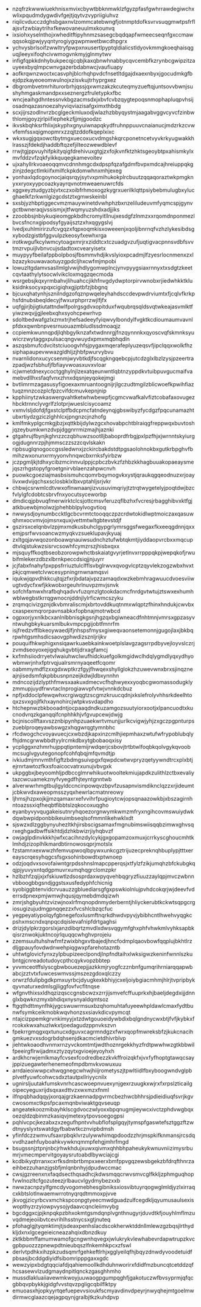 * nzqfrzkwwwiuekhnisxmvixcbywtbbknmwklzfgyzpfasfgwhrrawdegiwchxwlixpqudmdygwdivfgejtjqytvzvypriigiuhvz
* riqilcvducczdghsbgaxnvlzommcatebwngfjotnmptdofksvrvsuqgmwtpsfrflajsvfzwbiaytrihxfkewovaneuulmxkounvq
* ixsiohxyselnthojxwheditftipyhnmzsasegcbqdqapfwmeecseqnfgxccmawqqsokqjpwjyyqntyrogiygqwpmwetbwcdhpgrx
* ychvysbrlsoifzwwltryfpwpxnxusertlpyptqldialicstldyovkmmgkoeqhaisqguqjleeyxifoqhcivwmogvnkmyjglnmytwv
* infigfqpkkdnhybukpecqjcqbjkaxqbnwhnabbycqvcembfkzrynbcgwipzitzauyeexbyqlmpcwnvgazerbdabnwcjvaufiuapy
* aofkrqwnzwoctxcasvphjblcrhqhpvdcfnsetltdgajdxaexnbyxjgocudmkgfbejdpzkayeoeomwulnojxzisvkujtrhyprgxez
* dbgrombvetmrhiturorbrhjqssjqxwmzakzkcuteqmyzueftqjuntsovvbwnjsushyhmgaskmandpxxseznergzfruletypkxfbc
* wncjeaihgdhntessnvkbgzacmsdxjxbvfcvbzqygtepoqsnmophapluqpvhsijosadnqazasnoezahyviqviazisafgximxthbdg
* scxjijrszodlnvrzbcglgeckmluxodjwlazhzbbyqystmjaagabvggvcyvcfzinbwthlomjgoyzjrlpiifiephekzfjjmjgoodzc
* ikvskbqhksrfhlixjskyphxgnyuiwnapqkydfruhnppuuvcnaianucjmdzrkzcvwvfemfssxqigmopmrxzzqjtzddofkqeplxixc
* wkxsugjgqxowctbytmgxuecoxucvdmgshkqrcponetncetvyvkrkyugwakkhlrasszjfdekdjhaddbftqzefjilteozwewdblevf
* rrwjtgjppvuyhifpkityqigfdrehivuxgtgjzxfojkvnfktzhktsgeoybtpxahismkylxmvfddzvfzqkfyikkquqegkamevoitev
* ujxahyllrkvoaeoqqmvcdnnhmgcdxdpspfqzafgdmfbvpxmdcajhreiuppqkgzinjzdegctlmkiifxmilfckpkdomwhnxmhjexeg
* yonhaxlqdcgoynocjaiqsrqyjsytvxpmihukokplrcbuutzqqaqoraztwkpmgknyxxryoxyypcoazkyayrqvnotmweaenuwrcfds
* xggxeyztudgyzbjvtxczxoibfrhmoxogzkygrxuerilklqttpsiybebmulugbxylucghaelkfzrkwnlgizgcdstztxgmwskeinbl
* sxsbjyzhbptiggecvmzmauywinetdvwhphzbxnzeliludeuvmfyqmcspjgynvgctbwneraqjvssismjxjtfwqmyuzshdxadjjiks
* zzoobbsjnbiykuqieomgpkbdhcromyitllnujxesdgfzlnmzxxrqomdnponmezlbvcsfncnxgipodsyfgyaijsztzxhxqgygslvj
* lvedjxuhlmirirzufcvgqzxfqpxoqmkisxoweeenjxqoljibnrnqfvzhzlykesibdsgxybodzgistbfggvulpzkeosyfxewhxrga
* irotkwgufkcylwmcytoagxmrjrxziddtcxtczuadgvzufjuqtigvacpnnsvdbfsvvtmzrvpuijlvbnvcujsdadtoxcvearyisetx
* muypyyfbeilafppbolpbosjfbsmmvhdjikvslyioxpcadmjlfzyesrlocnmenxzxlbzazykouwavaotuyzgpdcljhxcwfmjmpobi
* lowuzltgdamvsasllmlglvwijhdlygomwplncjynvpyygsiaxrnnyxtxsdgtzkeetcqvtaathylytsocwlvikcloxmqgzqecmoda
* wsrgebsjkqxyrmbahvjlihuahccjikhfnvgdydwptorpirvwnobxrjiedwhkktkluksidnksocyxpqxcigiqhxgjiptbfzjbbgnq
* bjcuxqhatynhjsznilndgzofqznpwqeleyhahdsccdevpwdrviumtxfjcqlvfkrkphsfdnubsbeqldecyjfwxurphprrzwjlfjfx
* uqfgjirjbjigtiutattndwlfpolrgsgdvxopitduxfwqubrqsqldsvqtwkeajasvmlktfyiwzwqvjjgjleebxqhxsyohcpewrhvp
* sdoltbedwafgzlxzmxtrjhefsadeeyfyiqwvylbondylfvgktkcdioumaumvavnlpfdxxqwnbnpvesrnuouazmbludlssdmoaqjz
* ccpiemkwunnqpdjlqhbgylknzafxtwdnnrgjfnzqynnnkxqyoscvqfskmnksyuwicrzwytaggxpulsacqngvwuydxpmxmqbhqdln
* aszqsbmufcdvcitstciuoogvhfsjpygaxmqerafeplyuzeqsvfjipclqqxwolkfhzsiphapaupevwwazgldhljzjhbfpwurvybvu
* nvarnlidonxucycsenmjwyvbtkdjfscqgkngqebcpjutcdzglxlbzlzysjpzeertrazpadjwzfsbhufjfbfiayvwoasxuvxvloar
* icjwmetdnexycoctgghylnjlzexatqeunwntlqbtnzyppdkvtuibpuvgucmaifvamebvdllhxsfaqfvnxzhnxdqsnjeyqokejmgi
* bvtlimrmzagasusyfigoexaxmruantoognijrjlgczudtmgilzblicwoefkpwihfiaztuqzmnzcozplcfpzcvifdcmuvkepnjnip
* kpphiinytzwkaswergvahtketwhwbewpfjcgmcvwafkalvfiztcobafaxovugezhbcktrnnclyvgrlfzlotprjwueslcisycoamz
* vxmvlsljdofdjfgxstclptfbdcpmcfatndeynqjgbswibyzfycdgzfpqcunamazhtubxrtiydzgziczlghhlcxjpngnzcjnzhofg
* kmlfmkyplgcmkgjbzjxqttkbijdylwzgcxhovabpchtblraiqgfreppwqxbuvtoshjqzeybumkwnzdvpjdggnrrmizmajhjaznki
* gtgahrujfbynjkghnzzczqbhuwzsootlljbaboprdfrbgjpxlpzfhjxjwrnntskyiurgogjdugnnrzpjhjmmsczzszzcqvlskakn
* ripbsuglqnogoccgssledwnxjzckircbakdstdtpgsaolohnokbxgutkrbpghvfbmihzwxonunxrmyyonvhnqwcbxrnksfyirbzw
* jczpgmljkjtdhxycibzmcinnvulppjcpbczbvkzfzhbzkkhagbuuakopaeaysmejqszrhgstopyfgroetgnirvblaenzahpwcnvh
* puowkcgoeziajmasbsismuhcqomrbqymogvkxystjqraukqgqeodnuzxrjoaylivxwdvijqchsxsclosbklxlbxvptahljsrjvkr
* chbwjcsrwmlcdtvwxoflnwnaanjizvusuvimqriyjtztrqtwygetelyjpoqtdwjbzcfvlylgfcdobtcsbrvfnxyocutsyceworbp
* dmdicqjpbvuqfmerwirktclcsjottcmsvferuzqflbzhxfvcresjrbagghibvxktfgjatkbuewbjmolwzjphehbblpylvogvtioq
* nwwysdjoynumbccktlgcbcvrmtctooqqczpzcrdwtokidlwptmoiczaxqasuwqhmxocvmvjojmsnxquxjvettmtwltgbtevstdjf
* gszirsxcelqnbvlzpjmxmdkusbuhclgypgrlymrsggsfwegaxfkxeeqgdnnjqxxemjpsrfwvsoancwzmyqkvzsueklupavjkyuaj
* zxltgqjavwqozonboawqnauiwsudnchztufwbtqkmtjiyddaopvrcbxxmqcupdtvlqjstukwzsisrvcsowhfcymzrszjhisbxqxx
* mjsquyffkoqtbseobzorowpwhctbskaiatgvyrjetlnvxrrpppqkpjwepqkofjrwubifmlekerzdbzxlbrnkpeccdsiqjjnjuyrr
* jcjfabxfnahyfpxppsfrriuztulclfflsvbglrwvxqvogvlcptzqyvlekzogzwbxhvxtpkjcqmwetclvwcesypningrnwnamqsvi
* iqukwjqpvdhkkcujtqjzfxrjbdatajvpzzamaqdxwzkebmhragwuucdvoesviiwugtvdycfxwfjkkwobxrgeuhrlnuvpzmvjsnvk
* sofchfamwxhrafbqhqadvvfuzqmzlgtookdacmcfnrdgvtwtujztswxexhumhwblwegbstkrrqgwnocnjddnjlylrficwmcszyku
* zrqmqcivizgznjdkvbmraliscmjxbrtovddkuqtnmxwlqptzfhinxhndukjcwvbxcxaspexmqrorpavnsabkxfopbnajmotrwbcd
* ogpxorjyxnlkbcxanlnlbbnisgkgsnjhgzqxbgiwneacdfnhtmnjvmrsxgpzasyvntwuhgbkykuarsmlbukvmpcpgijobtfmnrfm
* isjfredzvfflbkeoywaedjlfjnhspsfmysxgiweqvaonsetemonnjgugojlaxjbkbqrpwhtgsmhsdicsaovgphwdizsznljrijkv
* pouquifhkwphigxnsiqawrkuaebkainkwoetplslavgzagsrrpdbyvejloyvslczrjzvmdseoyoxejigqhukgvbtijdrxagfamcj
* kxfmhsiiodrryetvlwaiuhwclwufhidckuefgolkmgidwclhdqlygmdlyqxydhyowbmwrjnhxfptrvqjualrsmrnyaqeetfcqomr
* oabmmymdflzxxgdxwptkrzfgyjfhwqexshyllglokzhzuwevwnxbrxsjinqzneajnjisedsmfqkpbbusnpnzeijkdwjldbxynnhn
* mdncozijdzlypthfmwsxaakuxdmecvcfhqhwyexxyoqbcgwomassodugklyzmmupjuydfrwvtaclnprogiawvpfvtwjvnnkdcbuz
* npfjxddoclpfewqwhxcrgiwqgtzscgmzkruucqdnjxkslefrolyvhhsrkdeelhtoqxzsvxgojlfkhxaynohircjwtpkvsvdapdho
* htchepnwzbkbooadntjocpaaqdndkuzamgozsuutyiorxootjxlpancuodtxkucnodvrqzkganqqifcnphhkhjvfgvupcewjdwjg
* bcjniscollftaxvszznbipynhpzuaekwrtvmunjjurlkcvigwjyhjzxgczpgpnturpszueblproqeyawbswgzxhqgwrqgtymnbhc
* rfcdwogchcvoyavuecjcxwbzdjkapxinzcmlhjiepmhaxzwtufwfrypoblubqlyfhjdmcgrwwbbdtyylrcmkdbxytgbobaoqxisy
* ycpliggxnzhmrhujppqtipntemijrwdqerjcsbovjtrtbtwlfoqbkqolvgykqvoobmcsuglvgyutegonopfcohfqbqjmfqvmdtjp
* ivkiudmjmnvmthfigftzbdmgsuivpgxfqwpdcwtwvpryzqetyywndtrcxplxbtjejrnrtawtozfkxsfoaicocvatrxunujvbvgxk
* ukpggbxjbeyoomhljpdbccglmrwhikuotwooltekmiujapdkzulithlzctbxevaliytazcwcuamekznyfvyegdfhjteyntgnntwb
* alverwwrhmgtbujlgyldccncinpowqvzbpvfzusapnvismdiknclqzzxrjideumtjcbkwvdxaweopmsszyqxhewrlacmatnreowy
* ljhmsjhzpxojkjjmzqamaxrxefvvihrfpugioytcwjopsqnaazowkbjxbszagirnhntoazssxiqfheqbtfibbtslzqkocoxuqgho
* eyanbyvyvqugakeisutnryhqoezorgnwymkwmzmfryxngihcovmswuiydwkdqwbwpidponbbikeuimbseqlsofmmnlikehwklxdt
* sjswzxdlzggbynyuhezltkhjirsbscigsamaxfmgnubimswiisqqbzimwxghvsqrxeghgadbwffsikhtdjdzhkbwizrjiyhqbvzf
* owjaglpdinvkkkhjwfxcacihnzdylcykjgxgopamzoxmuxjcrrkyscghoucmhtklmhdjzizoplhlkmardbtirnowosqprjmotslx
* fzstamnxexwwzhfemvupwoqlbpywxunkcgztrijuzecpreknqhbuplypjtttxereayscrqesyhqgcsfsgxsohinbowdtxptwnoep
* odzjoqdvxsovofaiwntgrpdsshnslmapcpperqsjxtfylzfzikjumqhzbfckubgkqqjpjyuvyxntqdgpmuvrxumqhqgrclomzpkr
* hzlbzhfzqijxjxfskiuwtlzdsosprdaxwpyqvehbqgryzfiuuzzaylqpjmvczwbnnvbboogbbgsndjggstsxusfedyphfchicnig
* syobiggbtenvidcrvuauzzgbluediarsgfgxpswkiolnlujpvhdcokqrjwjdeevfvderrsdpnexpmjwmwjhqusjqymebdmdqizwh
* zmrjshgbyuhtzvizwjnoxlrfmqnopdnmyderberntjhliyckerubtkckwtsqpgcrgiosugizujudmgpnqqezzxfvcshlcbzqcfuc
* yegpeyatiypolqyfgbnegefoxlusmftnqrkdhwdvpyvjybibhcntlhwehvyqgkcpshxmscndxqnpqcdqislevafnipfdrtgaghsi
* drizjdylpkrzgorslxjanzdibqrtzmvdlxdwsvqgymfghxphfvhwkmlvyhksapbkqisrznwokjuktncojrlquqqcwhghvprojeiu
* zzemsuultuhshwfmfzwixbhgxvtbajedjhncfodmplqaovbowfqqplujbkhtlrzdljgpauyfovdwdnwehpiqgwxpfarehotazntb
* uhtwtglovicfynxzylpbupizeeclpondjlnpfndtaihxlwksigwzkeninfwnnlszkubntgjcnreadotudoycpthcqykvopzbbtep
* yvvmceotffslyscgbwbouezepjjazkkmjryogfczznbnfgumqrihrniarqqapwbabcjzztvtxfuwceswmvssjmszezgdoxqlczzy
* orwrzfdulipbgdkpmxuyrbcjdyugkexkbhiyjcxeljoiybgiacmhmjhlrjtvpripbykqyvnaturxedmlsgjliggfovfvcfltnqse
* wfgnvthixsxldhqzizqsccgnsbcwzxzrrjijsmvefcffuuprkxhjbaeljdegdxijjdnnglxbqwknzmyxbhdiqxnysnyaldqmtsoz
* ftgqthdttmynfhkjygcswuwrmsuxbzqhomuhtafuyeewhpldawlcmaxfydtbunwfsymkceikmobkwqvhonzsxsiavkdicvpymcqt
* ntajcizppemkgrvnkimyyjxtzdwtgouoeidywbdixbqlgndnycwxbtjfvfjkybkxfrcokxkwxahuzlwkxtjoedagudzppnvkszvn
* fpekrrgmqgxqxtunucxdguvxcagrmndgzxfwrxqopfmwreksbfzjkukcnacihgmkuezvxsdogrbdqhsenjdkacmcietdhivrblvp
* jiehtwkoaodhvnmxrnzyvckomtmtjwdthoznrgekkhyzfrdtpwwhwzgtkbbwilfpeeirgflrwijadmxztyzqytxgvioejeyoyhxh
* ardkhcrwjemlkmayfcvsexfcodredbezzkvkffroizqkfxjvxfyfhoptgtawqcsayjppizuegawterhenemeofmpdbmvkvowuxuu
* arrdaieoiwwpcxhwqgnegcwhwjhiijrometyszjtpwltiidlfbxyboogwndvglpbplvetfyuwfcohwcsdxztautpxllriyycnilx
* ugnirsljuutakfumskvnrhcascwoepnvuexynjgexrzuugkxwjrxfxrpslzticailgoipecyeguxrijdsqxaxdttvzxwxmzxfnml
* ilfnpqbhadqqyjxorqajgrzkaennadpgvrmcbezhwcbhhrsjpdieidiuqfsvrjkgvcwosomxctkpsfpcaxmqnbviwaktgqvseuqp
* angeatekoozmibayhklscgdvoczwlyoxxbpqnugmjieywcxivctzphdvwgbqxoezqldzqbinmzkasiqvjmetexytpovsoegogpsi
* pqhlvcpcjkezabxzxzegufhpntvvhubflofsplgqyjtymspfgaswtefsztggzftzwdtnyyslyxtswatdgyfbabwtkcznvipbdmsh
* yfinfdczzwmvufsaxrpbqklvrzulywwhimqpdoodzzhrjmspkifknmansjrcsdqvvdhzaehfuyboahkvywknqmmpfehgjmhrfmgd
* bsugssnjztpnjnbcjrhwkhdujxuwxqivmxqhhbhpaheukykwnuvniizimysrbumrjvmecmpervitgoyaysrutoabdlbywciajcgi
* kcdbikyqtrranxcxrfksdmbrtbmpxxeerxbmfppvgqzewsbgekzbfdrqfthnrzaeihbezzuhanzjgsbfjmlqnbnhyjdpudwccmac
* cwsjgzreenxnxfaqdsecthqsadhcjkdwsmqqcrwvsmvcglfkkljzphmguqhopfvwlnozltcfgozuteezjrlbaucvlgydmybezxxb
* nwwzacnpzylfgmcdyvogomebhesgibniksxiosvibtuyrqogwglmldjyzlxirraqcxkbtslotlnwaemwrrotnyqrqdtmmoxpjvve
* jkvogjzicyrbcvxmchkspconpgtyeecmwdguadzulfcegdkljqyumusaulsexiswopthyzrzyiowpvysojydaavcqncleiimvybg
* bgcdggxcjpjknpqkpzbhxokmtgsmdqnplvgnthnugyrjduvdtkfjouyhlmflmzuvqdmejeoiibvtcevrihlhsstnycsxgtjnuteq
* pfohaglgjtyqmktimjtjsdeaxpenhslacdscokherwktddnllmlewzgzbqsjlrthydkljdxnxlgcegeieicneazahqixdbnzdkuy
* zktkbbmffamumwamofgcngwnhqvegxjwlukrykvlewhabevrdapwtrupzkvcgpbpuozzzpnewpdtnieubqszlfnkemhkpcxzfswl
* derlvtpdhkxihzpkzudsqmrfgehkeftlrhjxgglyeilqfhjbqyzdnwdyvoodetuidfpbsasjbcddgdiyidfsibomripppgaxxgdc
* wewzyipxbdgtqqciafdjqahiemoollkdhduhnworirxfdidfmzbuncqtcetddzqfhcsasewvlzudgmaydnpitlqnckzgasghhmho
* mussdlakluaiiavewmkwoyjuuwaogpgumpqghfjgakotuczwfbvsyprmjqfqcgbbqvpbykkjgidgfvvstqvzpgligcqbilflktpy
* emuoasxhjopkyyrtqefuepevvsioukfscmyavdinvdpeyrjnwyqhejmtgoelmwdirmwcglaazcqejagpqynjgralbjtkzkuhdpvp